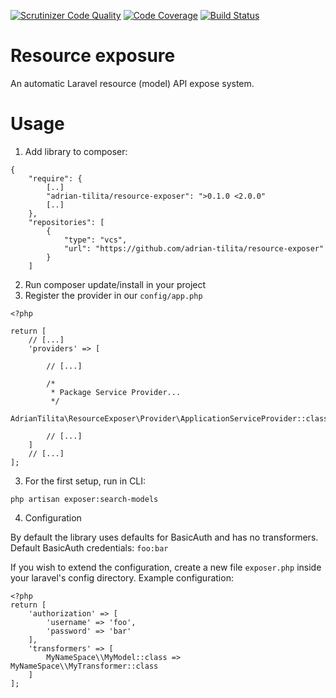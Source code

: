 [![Scrutinizer Code Quality](https://scrutinizer-ci.com/g/adrian-tilita/resource-exposer/badges/quality-score.png?b=master)](https://scrutinizer-ci.com/g/adrian-tilita/resource-exposer/?branch=master)
[![Code Coverage](https://scrutinizer-ci.com/g/adrian-tilita/resource-exposer/badges/coverage.png?b=master)](https://scrutinizer-ci.com/g/adrian-tilita/resource-exposer/?branch=master)
[![Build Status](https://scrutinizer-ci.com/g/adrian-tilita/resource-exposer/badges/build.png?b=master)](https://scrutinizer-ci.com/g/adrian-tilita/resource-exposer/build-status/master)


# Resource exposure
An automatic Laravel resource (model) API expose system.

# Usage
1. Add library to composer:
```
{
    "require": {
        [..]
        "adrian-tilita/resource-exposer": ">0.1.0 <2.0.0"
        [..]
    },
    "repositories": [
        {
            "type": "vcs",
            "url": "https://github.com/adrian-tilita/resource-exposer"
        }
    ]
```
2. Run composer update/install in your project
3. Register the provider in our ```config/app.php```
```
<?php

return [
    // [...]
    'providers' => [

        // [...]

        /*
         * Package Service Provider...
         */
        AdrianTilita\ResourceExposer\Provider\ApplicationServiceProvider::class,

        // [...]
    ]
    // [...]
];
```
3. For the first setup, run in CLI:
```
php artisan exposer:search-models
```

4. Configuration

By default the library uses defaults for BasicAuth and has no transformers.
Default BasicAuth credentials: ```foo:bar```

If you wish to extend the configuration, create a new file ```exposer.php``` inside your laravel's config directory.
Example configuration:
```
<?php
return [
    'authorization' => [
        'username' => 'foo',
        'password' => 'bar'
    ],
    'transformers' => [
        MyNameSpace\\MyModel::class => MyNameSpace\\MyTransformer::class
    ]
];
```
